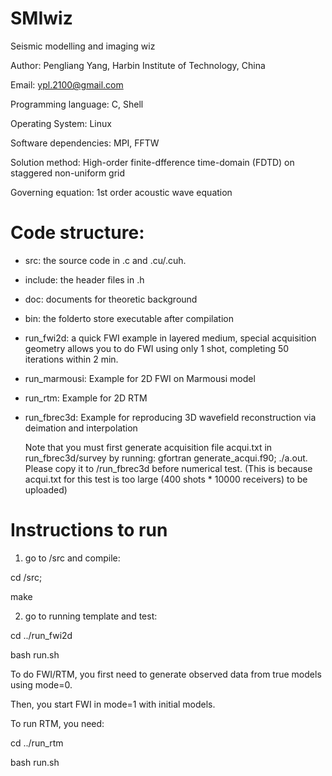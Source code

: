 # SMIwiz
Seismic modelling and imaging wiz

Author: Pengliang Yang, Harbin Institute of Technology, China

Email: ypl.2100@gmail.com

Programming language: C, Shell

Operating System: Linux

Software dependencies: MPI, FFTW

Solution method: High-order finite-dfference time-domain (FDTD) on staggered non-uniform grid

Governing equation: 1st order acoustic wave equation

Code structure:
===============

* src: the source code in .c and .cu/.cuh.

* include: the header files in .h

* doc: documents for theoretic background

* bin: the folderto store executable after compilation

* run_fwi2d: a quick FWI example in layered medium, special acquisition geometry allows you to do FWI using only 1 shot, completing 50 iterations within 2 min.

* run_marmousi: Example for 2D FWI on Marmousi model

* run_rtm: Example for 2D RTM

* run_fbrec3d: Example for reproducing 3D wavefield reconstruction via deimation and interpolation

  Note that you must first generate acquisition file acqui.txt in run_fbrec3d/survey by running: 
  gfortran generate_acqui.f90; ./a.out. 
  Please copy it to /run_fbrec3d before numerical test. (This is because acqui.txt for this test is too large (400 shots * 10000 receivers) to be uploaded)

Instructions to run
===================

1. go to /src and compile:

cd /src;

make
	
2. go to running template and test:

cd ../run_fwi2d

bash run.sh

To do FWI/RTM, you first need to generate observed data from true models using mode=0.

Then, you start FWI in mode=1 with initial models.


To run RTM, you need:

cd ../run_rtm

bash run.sh
	
